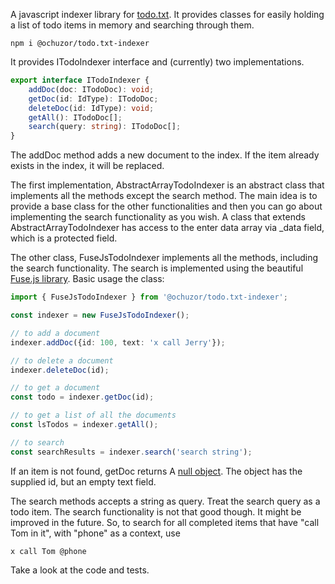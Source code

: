 A javascript indexer library for [todo.txt](https://github.com/todotxt/todo.txt). It provides classes for easily holding a list of todo items in memory and searching through them.

```
npm i @ochuzor/todo.txt-indexer
```
It provides ITodoIndexer interface and (currently) two implementations.
```typescript
export interface ITodoIndexer {
    addDoc(doc: ITodoDoc): void;
    getDoc(id: IdType): ITodoDoc;
    deleteDoc(id: IdType): void;
    getAll(): ITodoDoc[];
    search(query: string): ITodoDoc[];
}
```

The addDoc method adds a new document to the index. If the item already exists in the index, it will be replaced. 

The first implementation, AbstractArrayTodoIndexer is an abstract class that implements all the methods except the search method. The main idea is to provide a base class for the other functionalities and then you can go about implementing the search functionality as you wish. A class that extends AbstractArrayTodoIndexer has access to the enter data array via _data field, which is a protected field.

The other class, FuseJsTodoIndexer implements all the methods, including the search functionality. The search is implemented using the beautiful [Fuse.js library](https://fusejs.io/). Basic usage the class:
```typescript
import { FuseJsTodoIndexer } from '@ochuzor/todo.txt-indexer';

const indexer = new FuseJsTodoIndexer();

// to add a document
indexer.addDoc({id: 100, text: 'x call Jerry'});

// to delete a document
indexer.deleteDoc(id);

// to get a document
const todo = indexer.getDoc(id);

// to get a list of all the documents
const lsTodos = indexer.getAll();

// to search 
const searchResults = indexer.search('search string');
```
If an item is not found, getDoc returns A [null object](https://en.wikipedia.org/wiki/Null_object_pattern). The object has the supplied id, but an empty text field.

The search methods accepts a string as query. Treat the search query as a todo item. The search functionality is not that good though. It might be improved in the future. So, to search for all completed items that have "call Tom in it", with "phone" as a context, use
```
x call Tom @phone
```

Take a look at the code and tests.